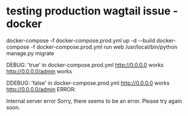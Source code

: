 # testing production wagtail issue - docker

docker-compose -f docker-compose.prod.yml up -d --build
docker-compose -f docker-compose.prod.yml run web /usr/local/bin/python manage.py migrate


DEBUG: 'true' in docker-compose.prod.yml
http://0.0.0.0 works
http://0.0.0.0/admin works


DDEBUG: 'false' in docker-compose.prod.yml
http://0.0.0.0 works
http://0.0.0.0/admin ERROR:

Internal server error
Sorry, there seems to be an error. Please try again soon.
